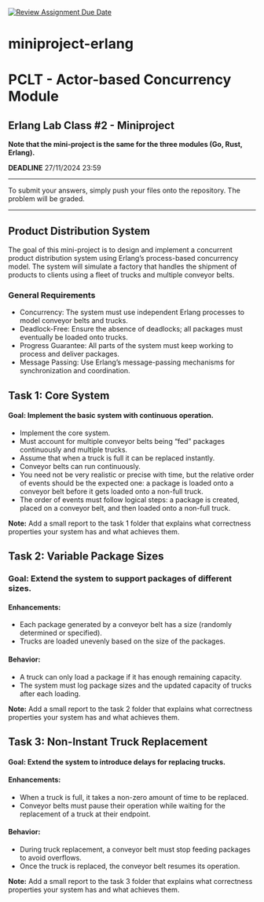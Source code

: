 [![Review Assignment Due Date](https://classroom.github.com/assets/deadline-readme-button-22041afd0340ce965d47ae6ef1cefeee28c7c493a6346c4f15d667ab976d596c.svg)](https://classroom.github.com/a/MUFtVp-N)

# miniproject-erlang

# PCLT - Actor-based Concurrency Module

## Erlang Lab Class #2 - Miniproject

**Note that the mini-project is the same for the three modules (Go, Rust, Erlang).**

**DEADLINE** 27/11/2024 23:59

---

To submit your answers, simply push your files onto the repository. The problem will be graded.

---

## Product Distribution System

The goal of this mini-project is to design and implement a concurrent product distribution system using Erlang’s process-based concurrency model. The system will simulate a factory that handles the shipment of products to clients using a fleet of trucks and multiple conveyor belts.

### General Requirements

- Concurrency: The system must use independent Erlang processes to model conveyor belts and trucks.
- Deadlock-Free: Ensure the absence of deadlocks; all packages must eventually be loaded onto trucks.
- Progress Guarantee: All parts of the system must keep working to process and deliver packages.
- Message Passing: Use Erlang’s message-passing mechanisms for synchronization and coordination.

## Task 1: Core System

#### Goal: Implement the basic system with continuous operation.

- Implement the core system.
- Must account for multiple conveyor belts being “fed” packages continuously and multiple trucks.
- Assume that when a truck is full it can be replaced instantly.
- Conveyor belts can run continuously.
- You need not be very realistic or precise with time, but the relative order of events should be the expected one: a package is loaded onto a conveyor belt before it gets loaded onto a non-full truck.
- The order of events must follow logical steps: a package is created, placed on a conveyor belt, and then loaded onto a non-full truck.

**Note:** Add a small report to the task 1 folder that explains what correctness properties your system has and what achieves them.

## Task 2: Variable Package Sizes

### Goal: Extend the system to support packages of different sizes.

#### Enhancements:

- Each package generated by a conveyor belt has a size (randomly determined or specified).
- Trucks are loaded unevenly based on the size of the packages.

#### Behavior:

- A truck can only load a package if it has enough remaining capacity.
- The system must log package sizes and the updated capacity of trucks after each loading.

**Note:** Add a small report to the task 2 folder that explains what correctness properties your system has and what achieves them.

## Task 3: Non-Instant Truck Replacement

#### Goal: Extend the system to introduce delays for replacing trucks.

#### Enhancements:

- When a truck is full, it takes a non-zero amount of time to be replaced.
- Conveyor belts must pause their operation while waiting for the replacement of a truck at their endpoint.

#### Behavior:

- During truck replacement, a conveyor belt must stop feeding packages to avoid overflows.
- Once the truck is replaced, the conveyor belt resumes its operation.

**Note:** Add a small report to the task 3 folder that explains what correctness properties your system has and what achieves them.
